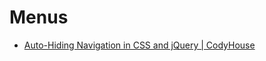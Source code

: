 # Menus
* [Auto-Hiding Navigation in CSS and jQuery | CodyHouse](https://codyhouse.co/gem/auto-hiding-navigation/)
